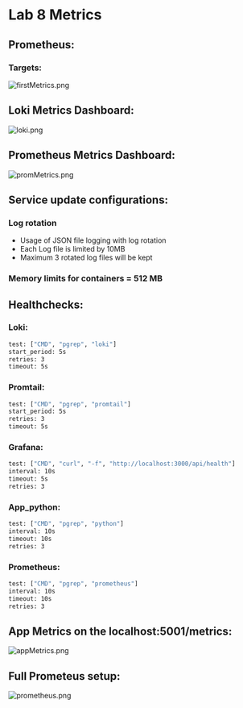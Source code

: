 # Lab 8 Metrics

## Prometheus:

### Targets:

![firstMetrics.png](firstMetrics.png)

## Loki Metrics Dashboard:

![loki.png](loki.png)

## Prometheus Metrics Dashboard:

![promMetrics.png](promMetrics.png)

## Service update configurations:

### Log rotation

- Usage of JSON file logging with log rotation
- Each Log file is limited by 10MB
- Maximum 3 rotated log files will be kept

### Memory limits for containers = 512 MB

## Healthchecks:

### Loki:

```bash
test: ["CMD", "pgrep", "loki"]
start_period: 5s
retries: 3
timeout: 5s
```

### Promtail:

```bash
test: ["CMD", "pgrep", "promtail"]
start_period: 5s
retries: 3
timeout: 5s
```

### Grafana:

```bash
test: ["CMD", "curl", "-f", "http://localhost:3000/api/health"]
interval: 10s
timeout: 5s
retries: 3
```

### App_python:

```bash
test: ["CMD", "pgrep", "python"]
interval: 10s
timeout: 10s
retries: 3
```

### Prometheus:

```bash
test: ["CMD", "pgrep", "prometheus"]
interval: 10s
timeout: 10s
retries: 3
```

## App Metrics on the localhost:5001/metrics:

![appMetrics.png](appMetrics.png)

## Full Prometeus setup:

![prometheus.png](prometheus.png)
